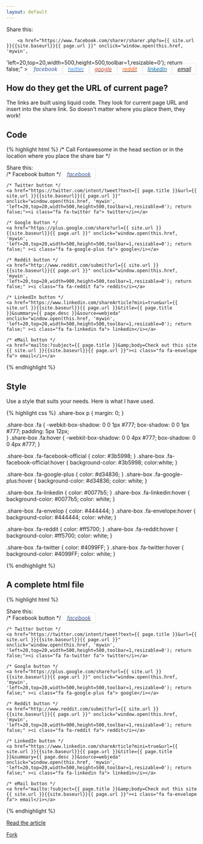 ```yaml
---
layout: default
---
```




<div class="share-box"> 
<p>Share this:</p>

        <a href="https://www.facebook.com/sharer/sharer.php?u={{ site.url }}{{site.baseurl}}{{ page.url }}" onclick="window.open(this.href, 'mywin',
'left=20,top=20,width=500,height=500,toolbar=1,resizable=0'); return false;" ><i class="fa fa-facebook-official fa"> facebook</i></a>
        <a href="https://twitter.com/intent/tweet?text={{ page.title }}&url={{ site.url }}{{site.baseurl}}{{ page.url }}" onclick="window.open(this.href, 'mywin',
'left=20,top=20,width=500,height=500,toolbar=1,resizable=0'); return false;"><i class="fa fa-twitter fa"> twitter</i></a>
        <a href="https://plus.google.com/share?url={{ site.url }}{{site.baseurl}}{{ page.url }}" onclick="window.open(this.href, 'mywin',
'left=20,top=20,width=500,height=500,toolbar=1,resizable=0'); return false;" ><i class="fa fa-google-plus fa"> google</i></a>
        <a href="http://www.reddit.com/submit?url={{ site.url }}{{site.baseurl}}{{ page.url }}" onclick="window.open(this.href, 'mywin',
'left=20,top=20,width=900,height=500,toolbar=1,resizable=0'); return false;" ><i class="fa fa-reddit fa"> reddit</i></a>                           <a href="https://www.linkedin.com/shareArticle?mini=true&url={{ site.url }}{{site.baseurl}}{{ page.url }}&title={{ page.title }}&summary={{ page.desc }}&source=webjeda" onclick="window.open(this.href, 'mywin',
'left=20,top=20,width=500,height=500,toolbar=1,resizable=0'); return false;" ><i class="fa fa-linkedin fa"> linkedin</i></a>                         <a href="mailto:?subject={{ page.title }}&amp;body=Check out this site {{ site.url }}{{site.baseurl}}{{ page.url }}"><i class="fa fa-envelope fa"> email</i></a>                          
</div>


## How do they get the URL of current page?
The links are built using liquid code. They look for current page URL and insert into the share link. So doesn't matter where you place them, they work!

## Code

{% highlight html %}
/* Call Fontawesome in the head section or in the location where you place the share bar */
<link href="https://maxcdn.bootstrapcdn.com/font-awesome/4.7.0/css/font-awesome.min.css" rel="stylesheet">

<div class="share-box"> 
    <p>Share this:</p>
    /* Facebook button */
    <a href="https://www.facebook.com/sharer/sharer.php?u={{ site.url }}{{site.baseurl}}{{ page.url }}" onclick="window.open(this.href, 'mywin',
    'left=20,top=20,width=500,height=500,toolbar=1,resizable=0'); return false;" ><i class="fa fa-facebook-official fa"> facebook</i></a>
     
    /* Twitter button */             
    <a href="https://twitter.com/intent/tweet?text={{ page.title }}&url={{ site.url }}{{site.baseurl}}{{ page.url }}" onclick="window.open(this.href, 'mywin',
    'left=20,top=20,width=500,height=500,toolbar=1,resizable=0'); return false;"><i class="fa fa-twitter fa"> twitter</i></a>
     
    /* Google button */       
    <a href="https://plus.google.com/share?url={{ site.url }}{{site.baseurl}}{{ page.url }}" onclick="window.open(this.href, 'mywin',
    'left=20,top=20,width=500,height=500,toolbar=1,resizable=0'); return false;" ><i class="fa fa-google-plus fa"> google</i></a>
    
    /* Reddit button */        
    <a href="http://www.reddit.com/submit?url={{ site.url }}{{site.baseurl}}{{ page.url }}" onclick="window.open(this.href, 'mywin',
    'left=20,top=20,width=900,height=500,toolbar=1,resizable=0'); return false;" ><i class="fa fa-reddit fa"> reddit</i></a>    
    
    /* LinkedIn button */
    <a href="https://www.linkedin.com/shareArticle?mini=true&url={{ site.url }}{{site.baseurl}}{{ page.url }}&title={{ page.title }}&summary={{ page.desc }}&source=webjeda" onclick="window.open(this.href, 'mywin',
    'left=20,top=20,width=500,height=500,toolbar=1,resizable=0'); return false;" ><i class="fa fa-linkedin fa"> linkedin</i></a>
    
    /* eMail button */                         
    <a href="mailto:?subject={{ page.title }}&amp;body=Check out this site {{ site.url }}{{site.baseurl}}{{ page.url }}"><i class="fa fa-envelope fa"> email</i></a>  
                            
</div>
{% endhighlight %}

## Style
Use a style that suits your needs. Here is what I have used.

{% highlight css %}
.share-box p {
    margin: 0;
}

.share-box .fa {
    -webkit-box-shadow: 0 0 1px #777;
    box-shadow: 0 0 1px #777;
    padding: 5px 12px;  
}
.share-box .fa:hover {
    -webkit-box-shadow: 0 0 4px #777;
    box-shadow: 0 0 4px #777;
}


.share-box .fa-facebook-official {
    color: #3b5998;
}
.share-box .fa-facebook-official:hover {
    background-color: #3b5998;
    color:white;
}

.share-box .fa-google-plus {
    color: #d34836;
}
.share-box .fa-google-plus:hover {
    background-color: #d34836;
    color: white;
}

.share-box .fa-linkedin {
    color: #0077b5;
}
.share-box .fa-linkedin:hover {
    background-color: #0077b5;
    color: white;
}

.share-box .fa-envelop {
    color: #444444;
}
.share-box .fa-envelope:hover {
    background-color: #444444;
    color: white;
}


.share-box .fa-reddit {
    color: #ff5700;
}
.share-box .fa-reddit:hover {
    background-color: #ff5700;
    color: white;
}


.share-box .fa-twitter {
    color: #4099FF;
}
.share-box .fa-twitter:hover {
    background-color: #4099FF;
    color: white;
}



{% endhighlight %}


## A complete html file 

{% highlight html %}
<!DOCTYPE html>
<html lang="en">
<head>
    <meta charset="UTF-8">
    <title>Webjeda Sharebar</title>
    <link href="https://maxcdn.bootstrapcdn.com/font-awesome/4.7.0/css/font-awesome.min.css" rel="stylesheet">
</head>
<body>
    
 <div class="share-box"> 
    <p>Share this:</p>
    /* Facebook button */
    <a href="https://www.facebook.com/sharer/sharer.php?u={{ site.url }}{{site.baseurl}}{{ page.url }}" onclick="window.open(this.href, 'mywin',
    'left=20,top=20,width=500,height=500,toolbar=1,resizable=0'); return false;" ><i class="fa fa-facebook-official fa"> facebook</i></a>
     
    /* Twitter button */             
    <a href="https://twitter.com/intent/tweet?text={{ page.title }}&url={{ site.url }}{{site.baseurl}}{{ page.url }}" onclick="window.open(this.href, 'mywin',
    'left=20,top=20,width=500,height=500,toolbar=1,resizable=0'); return false;"><i class="fa fa-twitter fa"> twitter</i></a>
     
    /* Google button */       
    <a href="https://plus.google.com/share?url={{ site.url }}{{site.baseurl}}{{ page.url }}" onclick="window.open(this.href, 'mywin',
    'left=20,top=20,width=500,height=500,toolbar=1,resizable=0'); return false;" ><i class="fa fa-google-plus fa"> google</i></a>
    
    /* Reddit button */        
    <a href="http://www.reddit.com/submit?url={{ site.url }}{{site.baseurl}}{{ page.url }}" onclick="window.open(this.href, 'mywin',
    'left=20,top=20,width=900,height=500,toolbar=1,resizable=0'); return false;" ><i class="fa fa-reddit fa"> reddit</i></a>    
    
    /* LinkedIn button */
    <a href="https://www.linkedin.com/shareArticle?mini=true&url={{ site.url }}{{site.baseurl}}{{ page.url }}&title={{ page.title }}&summary={{ page.desc }}&source=webjeda" onclick="window.open(this.href, 'mywin',
    'left=20,top=20,width=500,height=500,toolbar=1,resizable=0'); return false;" ><i class="fa fa-linkedin fa"> linkedin</i></a>
    
    /* eMail button */                         
    <a href="mailto:?subject={{ page.title }}&amp;body=Check out this site {{ site.url }}{{site.baseurl}}{{ page.url }}"><i class="fa fa-envelope fa"> email</i></a>  
                            
</div>   
 
    
<style>

.share-box p {
    margin: 0;
}

.share-box .fa {
    -webkit-box-shadow: 0 0 1px #777;
    box-shadow: 0 0 1px #777;
    padding: 5px 12px;  
}
.share-box .fa:hover {
    -webkit-box-shadow: 0 0 4px #777;
    box-shadow: 0 0 4px #777;
}


.share-box .fa-facebook-official {
    color: #3b5998;
}
.share-box .fa-facebook-official:hover {
    background-color: #3b5998;
    color:white;
}

.share-box .fa-google-plus {
    color: #d34836;
}
.share-box .fa-google-plus:hover {
    background-color: #d34836;
    color: white;
}

.share-box .fa-linkedin {
    color: #0077b5;
}
.share-box .fa-linkedin:hover {
    background-color: #0077b5;
    color: white;
}

.share-box .fa-envelop {
    color: #444444;
}
.share-box .fa-envelope:hover {
    background-color: #444444;
    color: white;
}


.share-box .fa-reddit {
    color: #ff5700;
}
.share-box .fa-reddit:hover {
    background-color: #ff5700;
    color: white;
}


.share-box .fa-twitter {
    color: #4099FF;
}
.share-box .fa-twitter:hover {
    background-color: #4099FF;
    color: white;
}



</style>   
    
</body>
</html>
{% endhighlight %}


[Read the article](https://blog.webjeda.com/share-buttons-jekyll/)

[Fork](https://github.com/sharu725/webjeda-sharebar)